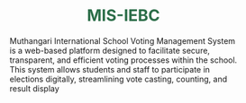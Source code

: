 # MIS-IEBC
Muthangari International School Voting Management System is a web-based platform designed to facilitate secure, transparent, and efficient voting processes within the school. This system allows students and staff to participate in elections digitally, streamlining vote casting, counting, and result display
<!DOCTYPE html>
<html lang="en">
<head>
    <meta charset="UTF-8">
    <meta name="viewport" content="width=device-width, initial-scale=1.0">
    <title>MUTHANGARI INTERNATIONAL SCHOOL VOTING SYSTEM</title>
    <style>
        * {
            margin: 0;
            padding: 0;
            box-sizing: border-box;
        }

        body {
            font-family: Arial, sans-serif;
            background-color: #81c784; /* Green background */
            padding: 20px;
        }

        .container {
            background-color: white;
            border-radius: 8px;
            padding: 20px;
            max-width: 600px;
            margin: 0 auto;
            box-shadow: 0 4px 10px rgba(0, 0, 0, 0.1);
        }

        h1 {
            text-align: center;
            margin-bottom: 20px;
            color: #2c6e49; /* Dark green color for the title */
        }

        h2 {
            color: #333;
            margin-bottom: 10px;
        }

        h3 {
            color: #555;
        }

        label {
            display: block;
            margin-bottom: 10px;
            font-weight: bold;
        }

        input[type="text"], input[type="number"], select, button {
            width: 100%;
            padding: 8px;
            margin-bottom: 20px;
            border-radius: 5px;
            border: 1px solid #ccc;
        }

        .candidate, .classRep {
            background-color: #f9f9f9;
            padding: 10px;
            margin-bottom: 10px;
            border-radius: 5px;
        }

        ul {
            list-style-type: none;
        }

        li {
            padding: 5px 0;
        }

        .admin {
            margin-top: 40px;
        }

        .admin-table {
            width: 100%;
            margin-top: 20px;
            border-collapse: collapse;
        }

        .admin-table, .admin-table th, .admin-table td {
            border: 1px solid #ccc;
        }

        .admin-table th, .admin-table td {
            padding: 10px;
            text-align: center;
        }

        .admin-table th {
            background-color: #f0f0f0;
        }

    </style>
</head>
<body>
    <div class="container">
        <h1>MUTHANGARI INTERNATIONAL SCHOOL VOTING SYSTEM</h1>

        <!-- Voter Details Form -->
        <div id="voterDetails">
            <h2>Enter Voter's Details</h2>
            <label for="firstName">First Name:</label>
            <input type="text" id="firstName" placeholder="Enter First Name" required>

            <label for="lastName">Surname:</label>
            <input type="text" id="lastName" placeholder="Enter Surname" required>

            <label for="admissionNumber">Admission Number:</label>
            <input type="number" id="admissionNumber" placeholder="Enter Admission Number" required>

            <button id="startVoting">Start Voting</button>
        </div>

        <!-- Class selection dropdown -->
        <div id="votingPage" style="display: none;">
            <label for="classSelect">Select your class:</label>
            <select id="classSelect">
                <option value="">Choose Class</option>
                <option value="class1">Year 1</option>
                <option value="class2">Year 2</option>
                <option value="class3">Year 3</option>
                <option value="class4">Year 4</option>
                <option value="class5">Year 5</option>
                <option value="class6">Year 6</option>
                <option value="class7">Year 7</option>
                <option value="class8">Year 8</option>
                <option value="class9">Year 9</option>
                <option value="class10">Year 10</option>
                <option value="class11">Year 11</option>
            </select>

            <div id="schoolCandidates">
                <h2>School-Wide Candidates</h2>
                <div class="candidate">
                    <h3>School President</h3>
                    <ul>
                        <li>
                            <input type="radio" name="president" value="John Doe"> John Doe
                        </li>
                        <li>
                            <input type="radio" name="president" value="Jane Smith"> Jane Smith
                        </li>
                    </ul>
                </div>
                <div class="candidate">
                    <h3>Deputy President</h3>
                    <ul>
                        <li>
                            <input type="radio" name="deputyPresident" value="Sarah Brown"> Sarah Brown
                        </li>
                        <li>
                            <input type="radio" name="deputyPresident" value="Michael Green"> Michael Green
                        </li>
                    </ul>
                </div>
                <div class="candidate">
                    <h3>Games Captain</h3>
                    <ul>
                        <li>
                            <input type="radio" name="gamesCaptain" value="Mark Lee"> Mark Lee
                        </li>
                        <li>
                            <input type="radio" name="gamesCaptain" value="Lisa White"> Lisa White
                        </li>
                    </ul>
                </div>
                <div class="candidate">
                    <h3>Deputy Games Captain</h3>
                    <ul>
                        <li>
                            <input type="radio" name="deputyGamesCaptain" value="Tony Harris"> Tony Harris
                        </li>
                        <li>
                            <input type="radio" name="deputyGamesCaptain" value="Emma Clark"> Emma Clark
                        </li>
                    </ul>
                </div>
            </div>

            <!-- Class-specific candidates -->
            <div id="classCandidates" style="display: none;">
                <h2>Class Representatives</h2>
                <div id="classRep" class="classRep">
                    <!-- Class representatives will be added dynamically based on the selected class -->
                </div>
            </div>

            <!-- Vote Button -->
            <button id="voteBtn">Submit Vote</button>
        </div>
    </div>

    <!-- Admin Page -->
    <div class="admin" id="adminPage" style="display: none;">
        <h2>Admin - Voting Results</h2>

        <!-- School-wide vote results -->
        <div>
            <h3>School-wide Votes</h3>
            <h4>School President</h4>
            <table class="admin-table">
                <thead>
                    <tr>
                        <th>Candidate</th>
                        <th>Votes</th>
                        <th>Percentage</th>
                    </tr>
                </thead>
                <tbody id="presidentResults">
                    <!-- Results will be inserted here -->
                </tbody>
            </table>

            <h4>Deputy President</h4>
            <table class="admin-table">
                <thead>
                    <tr>
                        <th>Candidate</th>
                        <th>Votes</th>
                        <th>Percentage</th>
                    </tr>
                </thead>
                <tbody id="deputyPresidentResults">
                    <!-- Results will be inserted here -->
                </tbody>
            </table>

            <h4>Games Captain</h4>
            <table class="admin-table">
                <thead>
                    <tr>
                        <th>Candidate</th>
                        <th>Votes</th>
                        <th>Percentage</th>
                    </tr>
                </thead>
                <tbody id="gamesCaptainResults">
                    <!-- Results will be inserted here -->
                </tbody>
            </table>

            <h4>Deputy Games Captain</h4>
            <table class="admin-table">
                <thead>
                    <tr>
                        <th>Candidate</th>
                        <th>Votes</th>
                        <th>Percentage</th>
                    </tr>
                </thead>
                <tbody id="deputyGamesCaptainResults">
                    <!-- Results will be inserted here -->
                </tbody>
            </table>
        </div>

        <!-- Class Representatives Results -->
        <div>
            <h3>Class Representatives Votes</h3>
            <table class="admin-table">
                <thead>
                    <tr>
                        <th>Class</th>
                        <th>Candidate</th>
                        <th>Votes</th>
                        <th>Percentage</th>
                    </tr>
                </thead>
                <tbody id="classRepResults">
                    <!-- Results will be inserted here -->
                </tbody>
            </table>
        </div>
    </div>

    <script>
        // Initialize vote counts and students per class (simulated)
        const votes = {
            president: { "John Doe": 0, "Jane Smith": 0 },
            deputyPresident: { "Sarah Brown": 0, "Michael Green": 0 },
            gamesCaptain: { "Mark Lee": 0, "Lisa White": 0 },
            deputyGamesCaptain: { "Tony Harris": 0, "Emma Clark": 0 },
            classRep: {
                class1: { "Anna White": 0, "Tom Green": 0 },
                class2: { "Lucy Brown": 0, "Jake Blue": 0 },
                class3: { "Oliver Black": 0, "Ella Green": 0 },
                class4: { "Lily Martin": 0, "Adam Black": 0 },
                class5: { "Sophia Clark": 0, "James Gray": 0 },
                class6: { "Mia Turner": 0, "Ethan Harris": 0 },
                class7: { "Chloe Williams": 0, "Luke White": 0 },
                class8: { "Nina Brown": 0, "Jack Black": 0 },
                class9: { "Olivia Gray": 0, "Leo Martin": 0 },
                class10: { "Amelia Smith": 0, "Liam White": 0 },
                class11: { "Grace Green": 0, "Noah Black": 0 },
            }
        };

        const studentsPerClass = {
            class1: 25, // Year 1
            class2: 26, // Year 2
            class3: 28, // Year 3
            class4: 30, // Year 4
            class5: 32, // Year 5
            class6: 29, // Year 6
            class7: 33, // Year 7
            class8: 35, // Year 8
            class9: 30, // Year 9
            class10: 32, // Year 10
            class11: 28, // Year 11
        };

        const classSelect = document.getElementById('classSelect');
        const voteBtn = document.getElementById('voteBtn');
        const startVotingBtn = document.getElementById('startVoting');
        const votingPage = document.getElementById('votingPage');
        const adminPage = document.getElementById('adminPage');
        const presidentResults = document.getElementById('presidentResults');
        const deputyPresidentResults = document.getElementById('deputyPresidentResults');
        const gamesCaptainResults = document.getElementById('gamesCaptainResults');
        const deputyGamesCaptainResults = document.getElementById('deputyGamesCaptainResults');
        const classRepResults = document.getElementById('classRepResults');
        const classRepDiv = document.getElementById('classRep');

        // Handle voter details
        startVotingBtn.addEventListener('click', function () {
            const firstName = document.getElementById('firstName').value;
            const lastName = document.getElementById('lastName').value;
            const admissionNumber = document.getElementById('admissionNumber').value;

            if (firstName && lastName && admissionNumber) {
                localStorage.setItem('voter', JSON.stringify({ firstName, lastName, admissionNumber }));
                document.getElementById('voterDetails').style.display = 'none';
                votingPage.style.display = 'block';
            } else {
                alert('Please fill in all fields');
            }
        });

        // Handle class selection and display class representatives
        classSelect.addEventListener('change', function () {
            const selectedClass = classSelect.value;
            if (selectedClass) {
                const classReps = votes.classRep[selectedClass];
                let classRepHtml = '<h3>Class Representatives</h3><ul>';
                for (const [name] of Object.entries(classReps)) {
                    classRepHtml += `
                        <li>
                            <input type="radio" name="classRep" value="${name}"> ${name}
                        </li>
                    `;
                }
                classRepHtml += '</ul>';
                classRepDiv.innerHTML = classRepHtml;
                document.getElementById('classCandidates').style.display = 'block';
            } else {
                document.getElementById('classCandidates').style.display = 'none';
            }
        });

        // Handle voting
        voteBtn.addEventListener('click', function () {
            const selectedPresident = document.querySelector('input[name="president"]:checked');
            const selectedDeputyPresident = document.querySelector('input[name="deputyPresident"]:checked');
            const selectedGamesCaptain = document.querySelector('input[name="gamesCaptain"]:checked');
            const selectedDeputyGamesCaptain = document.querySelector('input[name="deputyGamesCaptain"]:checked');
            const selectedClassRep = document.querySelector('input[name="classRep"]:checked');
            
            if (selectedPresident) votes.president[selectedPresident.value]++;
            if (selectedDeputyPresident) votes.deputyPresident[selectedDeputyPresident.value]++;
            if (selectedGamesCaptain) votes.gamesCaptain[selectedGamesCaptain.value]++;
            if (selectedDeputyGamesCaptain) votes.deputyGamesCaptain[selectedDeputyGamesCaptain.value]++;
            if (selectedClassRep) votes.classRep[classSelect.value][selectedClassRep.value]++;
            
            alert('Vote submitted successfully!');
            document.getElementById('votingPage').style.display = 'none';
            adminPage.style.display = 'block';
            displayResults();
        });

        // Display the results
        function displayResults() {
            let presidentHtml = '';
            for (const candidate in votes.president) {
                const voteCount = votes.president[candidate];
                const totalVotes = studentsPerClass['class1']; // Use the first class for total votes
                const percentage = totalVotes ? ((voteCount / totalVotes) * 100).toFixed(2) : 0;
                presidentHtml += `
                    <tr>
                        <td>${candidate}</td>
                        <td>${voteCount}</td>
                        <td>${percentage}%</td>
                    </tr>
                `;
            }

            // Similarly, display other results like deputy president, games captain, etc.
            presidentResults.innerHTML = presidentHtml;
        }
    </script>
</body>
</html>
